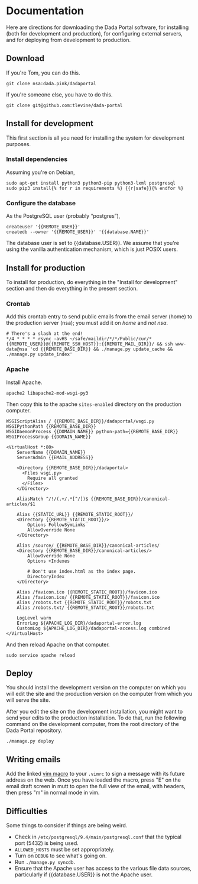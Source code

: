 # Documentation
Here are directions for downloading the Dada Portal software,
for installing (both for development and production),
for configuring external servers, and for deploying from development to
production.

## Download
If you're Tom, you can do this.

    git clone nsa:dada.pink/dadaportal

If you're someone else, you have to do this.

    git clone git@github.com:tlevine/dada-portal

## Install for development
This first section is all you need for installing the system for development
purposes.

### Install dependencies
Assuming you're on Debian,

    sudo apt-get install python3 python3-pip python3-lxml postgresql
    sudo pip3 install{% for r in requirements %} {{r|safe}}{% endfor %}

### Configure the database
As the PostgreSQL user (probably &ldquo;postgres&rdquo;),

    createuser '{{REMOTE_USER}}'
    createdb --owner '{{REMOTE_USER}}' '{{database.NAME}}'

The database user is set to {{database.USER}}. We assume that you're using
the vanilla authentication mechanism, which is just POSIX users.

## Install for production
To install for production, do everything in the "Install for development"
section and then do everything in the present section.

### Crontab
Add this crontab entry to send public emails from the email server (home)
to the production server (nsa); you must add it on *home* and *not nsa*.

    # There's a slash at the end!
    */4 * * * * rsync -avHS ~/safe/maildir/*/*/Public/cur/* {{REMOTE_USER}}@{{REMOTE_SSH_HOST}}:{{REMOTE_MAIL_DIR}}/ && ssh www-data@nsa 'cd {{REMOTE_BASE_DIR}} && ./manage.py update_cache && ./manage.py update_index'

### Apache
Install Apache.

    apache2 libapache2-mod-wsgi-py3

Then copy this to the apache `sites-enabled` directory on the production computer.

    WSGIScriptAlias / {{REMOTE_BASE_DIR}}/dadaportal/wsgi.py
    WSGIPythonPath {{REMOTE_BASE_DIR}}
    WSGIDaemonProcess {{DOMAIN_NAME}} python-path={{REMOTE_BASE_DIR}}
    WSGIProcessGroup {{DOMAIN_NAME}}

    <VirtualHost *:80>
        ServerName {{DOMAIN_NAME}}
        ServerAdmin {{EMAIL_ADDRESS}}

        <Directory {{REMOTE_BASE_DIR}}/dadaportal>
          <Files wsgi.py>
            Require all granted
          </Files>
        </Directory>

        AliasMatch ^/!/(.+/.*[^/])$ {{REMOTE_BASE_DIR}}/canonical-articles/$1

        Alias {{STATIC_URL}} {{REMOTE_STATIC_ROOT}}/
        <Directory {{REMOTE_STATIC_ROOT}}/>
            Options FollowSymLinks
            AllowOverride None
        </Directory>

        Alias /source/ {{REMOTE_BASE_DIR}}/canonical-articles/
        <Directory {{REMOTE_BASE_DIR}}/canonical-articles/>
            AllowOverride None
            Options +Indexes

            # Don't use index.html as the index page.
            DirectoryIndex
        </Directory>

        Alias /favicon.ico {{REMOTE_STATIC_ROOT}}/favicon.ico
        Alias /favicon.ico/ {{REMOTE_STATIC_ROOT}}/favicon.ico
        Alias /robots.txt {{REMOTE_STATIC_ROOT}}/robots.txt
        Alias /robots.txt/ {{REMOTE_STATIC_ROOT}}/robots.txt

        LogLevel warn
        ErrorLog ${APACHE_LOG_DIR}/dadaportal-error.log
        CustomLog ${APACHE_LOG_DIR}/dadaportal-access.log combined
    </VirtualHost>

And then reload Apache on that computer.

    sudo service apache reload

## Deploy
You should install the development version on the computer on which you
will edit the site and the production version on the computer from which
you will serve the site.

After you edit the site on the development installation, you might want
to send your edits to the production installation. To do that, run the
following command on the development computer, from the root directory
of the Dada Portal repository.

    ./manage.py deploy

## Writing emails
Add the linked [vim macro](dadamail.vim) to your `.vimrc` to sign a
message with its future address on the web. Once you have loaded the
macro, press "E" on the email draft screen in mutt to open the full
view of the email, with headers, then press "m" in normal mode in vim.

## Difficulties
Some things to consider if things are being weird.

* Check in `/etc/postgresql/9.4/main/postgresql.conf` that the typical
    port (5432) is being used.
* `ALLOWED_HOSTS` must be set appropriately.
* Turn on `DEBUG` to see what's going on.
* Run `./manage.py syncdb`.
* Ensure that the Apache user has access to the various file data sources,
    particularly if {{database.USER}} is not the Apache user.
